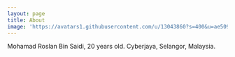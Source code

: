 ```yaml
---
layout: page
title: About
image: 'https://avatars1.githubusercontent.com/u/13043860?s=400&u=ae509c4deb1082c54cfc42990834ffaad15a214c&v=4'
---
```


Mohamad Roslan Bin Saidi, 20 years old. Cyberjaya, Selangor, Malaysia.
